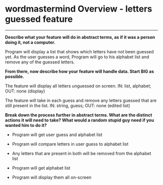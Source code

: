 # wordmastermind Overview - letters guessed feature
---

**Describe what your feature will do in abstract terms, as if it was a person doing it, not a computer.**

Program will display a list that shows which letters have not been guessed yet. As the user guesses a word, Program will go to his alphabet list and remove any of the guessed letters.

**From there, now describe how your feature will handle data. Start BIG as possible.**

The feature will display all letters unguessed on screen. IN: list, alphabet; OUT: none (display)

The feature will take in each guess and remove any letters guessed that are still present in the list. IN: string, guess; OUT: none (edited list)

**Break down the process further in abstract terms. What are the distinct actions it will need to take? What would a random stupid guy need if you wanted him to do it?**

- Program will get user guess and alphabet list
- Program will compare letters in user guess to alphabet list
- Any letters that are present in both will be removed from the alphabet list

- Program will get alphabet list
- Program will display them all on-screen